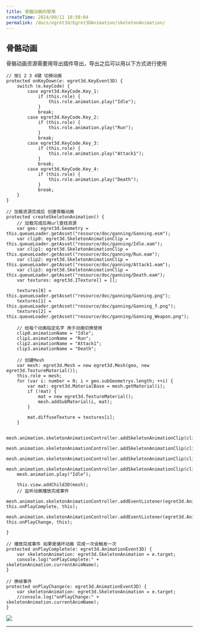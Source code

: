 ```yaml
---
title: 骨骼动画的使用
createTime: 2024/09/11 10:50:04
permalink: /docs/egret3d/Egret3DAnimation/skeletonAnimation/
---
```

骨骼动画
----------

骨骼动画资源需要用导出插件导出，导出之后可以用以下方式进行使用
 	
    // 按1 2 3 4键 切换动画
    protected onKeyDown(e: egret3d.KeyEvent3D) {
        switch (e.keyCode) {
            case egret3d.KeyCode.Key_1:
                if (this.role) {
                    this.role.animation.play("Idle");
                }
                break;
            case egret3d.KeyCode.Key_2:
                if (this.role) {
                    this.role.animation.play("Run");
                }
                break;
            case egret3d.KeyCode.Key_3:
                if (this.role) {
                    this.role.animation.play("Attack1");
                }
                break;
            case egret3d.KeyCode.Key_4:
                if (this.role) {
                    this.role.animation.play("Death");
                }
                break;
        }
    }

    // 加载资源完成后 创建骨骼动画
    protected createSkeletonAnimation() {
        // 加载完成后用url查找资源 
        var geo: egret3d.Geometry = this.queueLoader.getAsset("resource/doc/ganning/Ganning.esm");
        var clip0: egret3d.SkeletonAnimationClip = this.queueLoader.getAsset("resource/doc/ganning/Idle.eam");
        var clip1: egret3d.SkeletonAnimationClip = this.queueLoader.getAsset("resource/doc/ganning/Run.eam");
        var clip2: egret3d.SkeletonAnimationClip = this.queueLoader.getAsset("resource/doc/ganning/Attack1.eam");
        var clip3: egret3d.SkeletonAnimationClip = this.queueLoader.getAsset("resource/doc/ganning/Death.eam");
        var textures: egret3d.ITexture[] = [];

        textures[0] = this.queueLoader.getAsset("resource/doc/ganning/Ganning.png");
        textures[1] = this.queueLoader.getAsset("resource/doc/ganning/Ganning_f.png");
        textures[2] = this.queueLoader.getAsset("resource/doc/ganning/Ganning_Weapon.png");

        // 给每个动画指定名字 用于动画切换使用
        clip0.animationName = "Idle";
        clip1.animationName = "Run";
        clip2.animationName = "Attack1";
        clip3.animationName = "Death";

        // 创建Mesh
        var mesh: egret3d.Mesh = new egret3d.Mesh(geo, new egret3d.TextureMaterial());
        this.role = mesh;
        for (var i: number = 0; i < geo.subGeometrys.length; ++i) {
            var mat: egret3d.MaterialBase = mesh.getMaterial(i);
            if (!mat) {
                mat = new egret3d.TextureMaterial();
                mesh.addSubMaterial(i, mat);
            }

            mat.diffuseTexture = textures[i];
        }

        mesh.animation.skeletonAnimationController.addSkeletonAnimationClip(clip0);
        mesh.animation.skeletonAnimationController.addSkeletonAnimationClip(clip1);
        mesh.animation.skeletonAnimationController.addSkeletonAnimationClip(clip2);
        mesh.animation.skeletonAnimationController.addSkeletonAnimationClip(clip3);
        mesh.animation.play("Idle");

        this.view.addChild3D(mesh);
        // 监听动画播放完成事件 
        mesh.animation.skeletonAnimationController.addEventListener(egret3d.AnimationEvent3D.EVENT_PLAY_COMPLETE, this.onPlayComplete, this);
        mesh.animation.skeletonAnimationController.addEventListener(egret3d.AnimationEvent3D.EVENT_FRAME_CHANGE, this.onPlayChange, this);

    }

    // 播放完成事件 如果是循环动画 完成一次会触发一次
    protected onPlayComplete(e: egret3d.AnimationEvent3D) {
        var skeletonAnimation: egret3d.SkeletonAnimation = e.target;
        console.log("onPlayComplete:" + skeletonAnimation.currentAnimName);
    }

    // 换帧事件
    protected onPlayChange(e: egret3d.AnimationEvent3D) {
        var skeletonAnimation: egret3d.SkeletonAnimation = e.target;
        //console.log("onPlayChange:" + skeletonAnimation.currentAnimName);
    }

![](Img_0.gif)

----------